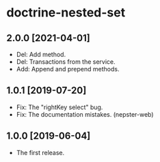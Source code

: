 doctrine-nested-set
===================

2.0.0 [2021-04-01]
------------------

- Del: Add method.
- Del: Transactions from the service.
- Add: Append and prepend methods.

1.0.1 [2019-07-20]
------------------

- Fix: The "rightKey select" bug.
- Fix: The documentation mistakes. (nepster-web)

1.0.0 [2019-06-04]
------------------

- The first release.
